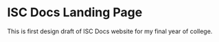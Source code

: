 # ISC Docs Landing Page
This is first design draft of ISC Docs website for my final year of college. 
